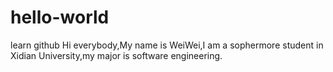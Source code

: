 # hello-world
learn github
Hi everybody,My name is WeiWei,I am a sophermore student in Xidian University,my major is software engineering.
